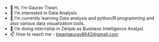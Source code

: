 - 👋 Hi, I’m Gaurav Tiwari.
- 👀 I’m interested in Data Analysis.
- 🌱 I’m currently learning Data analysis and python/R programming and also various data visualization tools. 
- 💞️ I’m doing internship in Zenjob as Business Intelligence Analyst.
- 📫 How to reach me - tiwarigaurav8642@gmail.com

<!---
peacefulheart12/peacefulheart12 is a ✨ special ✨ repository because its `README.md` (this file) appears on your GitHub profile.
You can click the Preview link to take a look at your changes.
--->
